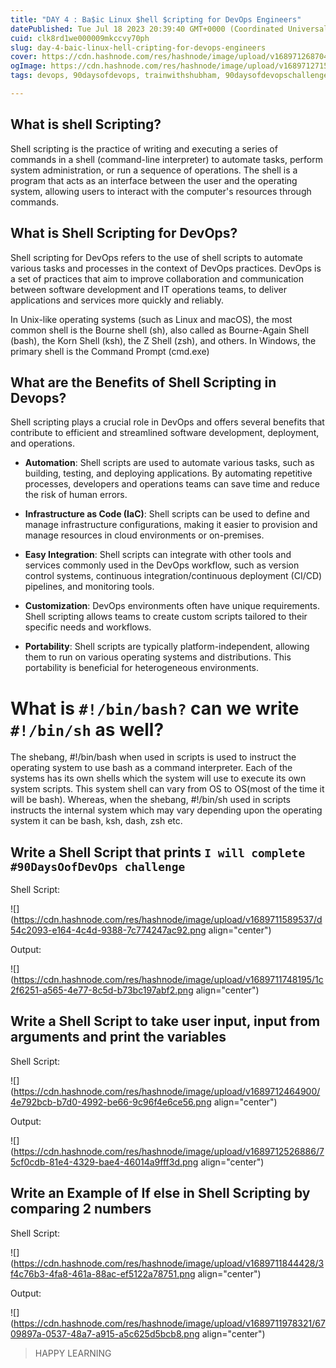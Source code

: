 ```yaml
---
title: "DAY 4 : Ba$ic Linux $hell $cripting for DevOps Engineers"
datePublished: Tue Jul 18 2023 20:39:40 GMT+0000 (Coordinated Universal Time)
cuid: clk8rd1we000009mkccvy70ph
slug: day-4-baic-linux-hell-cripting-for-devops-engineers
cover: https://cdn.hashnode.com/res/hashnode/image/upload/v1689712687044/88100a61-6c4c-4ef6-a156-4ef07277d546.jpeg
ogImage: https://cdn.hashnode.com/res/hashnode/image/upload/v1689712715480/f4bee41d-211d-45ae-8318-b6535433e584.jpeg
tags: devops, 90daysofdevops, trainwithshubham, 90daysofdevopschallenge, tws

---
```


## What is shell Scripting?

Shell scripting is the practice of writing and executing a series of commands in a shell (command-line interpreter) to automate tasks, perform system administration, or run a sequence of operations. The shell is a program that acts as an interface between the user and the operating system, allowing users to interact with the computer's resources through commands.

## What is Shell Scripting for DevOps?

Shell scripting for DevOps refers to the use of shell scripts to automate various tasks and processes in the context of DevOps practices. DevOps is a set of practices that aim to improve collaboration and communication between software development and IT operations teams, to deliver applications and services more quickly and reliably.

In Unix-like operating systems (such as Linux and macOS), the most common shell is the Bourne shell (sh), also called as Bourne-Again Shell (bash), the Korn Shell (ksh), the Z Shell (zsh), and others. In Windows, the primary shell is the Command Prompt (cmd.exe)

## What are the Benefits of Shell Scripting in Devops?

Shell scripting plays a crucial role in DevOps and offers several benefits that contribute to efficient and streamlined software development, deployment, and operations.

* **Automation**: Shell scripts are used to automate various tasks, such as building, testing, and deploying applications. By automating repetitive processes, developers and operations teams can save time and reduce the risk of human errors.
    
* **Infrastructure as Code (IaC)**: Shell scripts can be used to define and manage infrastructure configurations, making it easier to provision and manage resources in cloud environments or on-premises.
    
* **Easy Integration**: Shell scripts can integrate with other tools and services commonly used in the DevOps workflow, such as version control systems, continuous integration/continuous deployment (CI/CD) pipelines, and monitoring tools.
    
* **Customization**: DevOps environments often have unique requirements. Shell scripting allows teams to create custom scripts tailored to their specific needs and workflows.
    
* **Portability**: Shell scripts are typically platform-independent, allowing them to run on various operating systems and distributions. This portability is beneficial for heterogeneous environments.
    

# What is `#!/bin/bash?` can we write `#!/bin/sh` as well?

The shebang, #!/bin/bash when used in scripts is used to instruct the operating system to use bash as a command interpreter. Each of the systems has its own shells which the system will use to execute its own system scripts. This system shell can vary from OS to OS(most of the time it will be bash). Whereas, when the shebang, #!/bin/sh used in scripts instructs the internal system which may vary depending upon the operating system it can be bash, ksh, dash, zsh etc.

## Write a Shell Script that prints `I will complete #90DaysOofDevOps challenge`

Shell Script:

![](https://cdn.hashnode.com/res/hashnode/image/upload/v1689711589537/d54c2093-e164-4c4d-9388-7c774247ac92.png align="center")

Output:

![](https://cdn.hashnode.com/res/hashnode/image/upload/v1689711748195/1c2f6251-a565-4e77-8c5d-b73bc197abf2.png align="center")

## Write a Shell Script to take user input, input from arguments and print the variables

Shell Script:

![](https://cdn.hashnode.com/res/hashnode/image/upload/v1689712464900/4e792bcb-b7d0-4992-be66-9c96f4e6ce56.png align="center")

Output:

![](https://cdn.hashnode.com/res/hashnode/image/upload/v1689712526886/75cf0cdb-81e4-4329-bae4-46014a9fff3d.png align="center")

## Write an Example of If else in Shell Scripting by comparing 2 numbers

Shell Script:

![](https://cdn.hashnode.com/res/hashnode/image/upload/v1689711844428/3f4c76b3-4fa8-461a-88ac-ef5122a78751.png align="center")

Output:

![](https://cdn.hashnode.com/res/hashnode/image/upload/v1689711978321/6709897a-0537-48a7-a915-a5c625d5bcb8.png align="center")

> HAPPY LEARNING